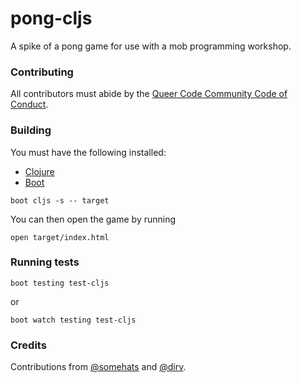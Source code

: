 # pong-cljs

A spike of a pong game for use with a mob programming workshop.

### Contributing

All contributors must abide by the [Queer Code Community Code of Conduct](http://www.queer-code.org/coc.html).

### Building

You must have the following installed:

 * [Clojure](https://en.wikibooks.org/wiki/Clojure_Programming/Getting_Started#Installation)
 * [Boot](https://github.com/boot-clj/boot#install)

`boot cljs -s -- target`

You can then open the game by running

`open target/index.html`

### Running tests

`boot testing test-cljs`

or

`boot watch testing test-cljs`

### Credits

Contributions from [@somehats](http://github.com/somehats) and [@dirv](http://github.com/dirv).
